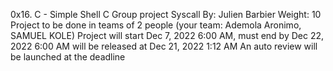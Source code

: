 0x16. C - Simple Shell
C
Group project
Syscall
 By: Julien Barbier
 Weight: 10
 Project to be done in teams of 2 people (your team: Ademola Aronimo, SAMUEL KOLE)
 Project will start Dec 7, 2022 6:00 AM, must end by Dec 22, 2022 6:00 AM
 will be released at Dec 21, 2022 1:12 AM
 An auto review will be launched at the deadline
